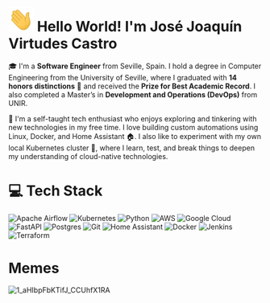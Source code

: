 # <img src="https://github.com/JoaVirtudes19/JoaVirtudes19/blob/main/Hi.gif" width="50"> Hello World! I'm José Joaquín Virtudes Castro  

🎓 I'm a **Software Engineer** from Seville, Spain. I hold a degree in Computer Engineering from the University of Seville, where I graduated with **14 honors distinctions** 🏅 and received the **Prize for Best Academic Record**. I also completed a Master’s in **Development and Operations (DevOps)** from UNIR.

🧠 I'm a self-taught tech enthusiast who enjoys exploring and tinkering with new technologies in my free time. I love building custom automations using Linux, Docker, and Home Assistant 🏠.
I also like to experiment with my own local Kubernetes cluster 📡, where I learn, test, and break things to deepen my understanding of cloud-native technologies.

# 💻 Tech Stack
![Apache Airflow](https://img.shields.io/badge/Apache%20Airflow-017CEE?style=for-the-badge&logo=Apache%20Airflow&logoColor=white) 
![Kubernetes](https://img.shields.io/badge/kubernetes-%23326ce5.svg?style=for-the-badge&logo=kubernetes&logoColor=white) 
![Python](https://img.shields.io/badge/python-3670A0?style=for-the-badge&logo=python&logoColor=ffdd54) 
![AWS](https://img.shields.io/badge/AWS-%23FF9900.svg?style=for-the-badge&logo=amazon-aws&logoColor=white) 
![Google Cloud](https://img.shields.io/badge/GoogleCloud-%234285F4.svg?style=for-the-badge&logo=google-cloud&logoColor=white) 
![FastAPI](https://img.shields.io/badge/FastAPI-005571?style=for-the-badge&logo=fastapi) 
![Postgres](https://img.shields.io/badge/postgres-%23316192.svg?style=for-the-badge&logo=postgresql&logoColor=white) 
![Git](https://img.shields.io/badge/git-%23F05033.svg?style=for-the-badge&logo=git&logoColor=white) 
![Home Assistant](https://img.shields.io/badge/home%20assistant-%2341BDF5.svg?style=for-the-badge&logo=home-assistant&logoColor=white) 
![Docker](https://img.shields.io/badge/Docker-2496ED?style=for-the-badge&logo=docker&logoColor=white) 
![Jenkins](https://img.shields.io/badge/Jenkins-D24939?style=for-the-badge&logo=jenkins&logoColor=white)
![Terraform](https://img.shields.io/badge/terraform-%235835CC.svg?style=for-the-badge&logo=terraform&logoColor=white)

# Memes
![1_aHIbpFbKTifJ_CCUhfX1RA](https://github.com/user-attachments/assets/f5295e69-7f79-4c28-a290-0bbb2e0c45d1)

    

